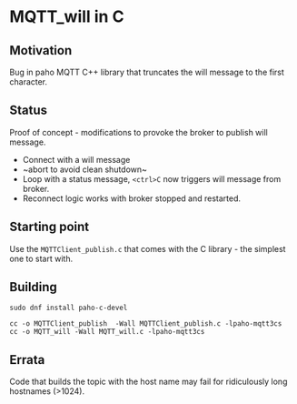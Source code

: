# MQTT_will in C

## Motivation 

Bug in paho MQTT C++ library that truncates the will message to the first character.

## Status

Proof of concept - modifications to provoke the broker to publish will message.

* Connect with a will message
* ~abort to avoid clean shutdown~
* Loop with a status message, `<ctrl>C` now triggers will message from broker.
* Reconnect logic works with broker stopped and restarted.


## Starting point

Use the `MQTTClient_publish.c` that comes with the C library - the simplest one to start with.

## Building

```text
sudo dnf install paho-c-devel
```

```text
cc -o MQTTClient_publish  -Wall MQTTClient_publish.c -lpaho-mqtt3cs 
cc -o MQTT_will -Wall MQTT_will.c -lpaho-mqtt3cs 
```

## Errata

Code that builds the topic with the host name may fail for ridiculously long hostnames (>1024).
